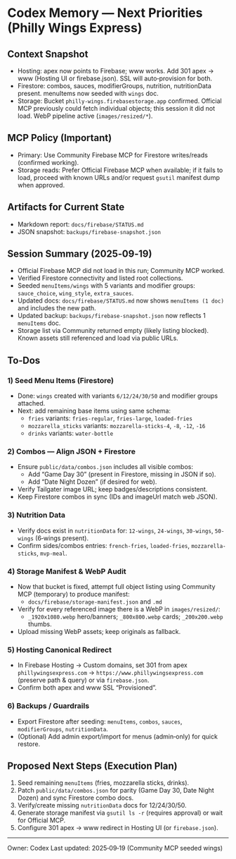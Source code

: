 # Codex Memory — Next Priorities (Philly Wings Express)

## Context Snapshot
- Hosting: apex now points to Firebase; www works. Add 301 apex → www (Hosting UI or firebase.json). SSL will auto‑provision for both.
- Firestore: combos, sauces, modifierGroups, nutrition, nutritionData present. menuItems now seeded with `wings` doc.
- Storage: Bucket `philly-wings.firebasestorage.app` confirmed. Official MCP previously could fetch individual objects; this session it did not load. WebP pipeline active (`images/resized/*`).

## MCP Policy (Important)
- Primary: Use Community Firebase MCP for Firestore writes/reads (confirmed working).
- Storage reads: Prefer Official Firebase MCP when available; if it fails to load, proceed with known URLs and/or request `gsutil` manifest dump when approved.

## Artifacts for Current State
- Markdown report: `docs/firebase/STATUS.md`
- JSON snapshot: `backups/firebase-snapshot.json`

## Session Summary (2025‑09‑19)
- Official Firebase MCP did not load in this run; Community MCP worked.
- Verified Firestore connectivity and listed root collections.
- Seeded `menuItems/wings` with 5 variants and modifier groups: `sauce_choice`, `wing_style`, `extra_sauces`.
- Updated docs: `docs/firebase/STATUS.md` now shows `menuItems (1 doc)` and includes the new path.
- Updated backup: `backups/firebase-snapshot.json` now reflects 1 `menuItems` doc.
- Storage list via Community returned empty (likely listing blocked). Known assets still referenced and load via public URLs.

## To‑Dos

### 1) Seed Menu Items (Firestore)
- Done: `wings` created with variants `6/12/24/30/50` and modifier groups attached.
- Next: add remaining base items using same schema:
  - `fries` variants: `fries-regular`, `fries-large`, `loaded-fries`
  - `mozzarella_sticks` variants: `mozzarella-sticks-4`, `-8`, `-12`, `-16`
  - `drinks` variants: `water-bottle`

### 2) Combos — Align JSON + Firestore
- Ensure `public/data/combos.json` includes all visible combos:
  - Add “Game Day 30” (present in Firestore, missing in JSON if so).
  - Add “Date Night Dozen” (if desired for web).
- Verify Tailgater image URL; keep badges/descriptions consistent.
- Keep Firestore combos in sync (IDs and imageUrl match web JSON).

### 3) Nutrition Data
- Verify docs exist in `nutritionData` for: `12-wings`, `24-wings`, `30-wings`, `50-wings` (6‑wings present).
- Confirm sides/combos entries: `french-fries`, `loaded-fries`, `mozzarella-sticks`, `mvp-meal`.

### 4) Storage Manifest & WebP Audit
- Now that bucket is fixed, attempt full object listing using Community MCP (temporary) to produce manifest:
  - `docs/firebase/storage-manifest.json` and `.md`
- Verify for every referenced image there is a WebP in `images/resized/`:
  - `_1920x1080.webp` hero/banners; `_800x800.webp` cards; `_200x200.webp` thumbs.
- Upload missing WebP assets; keep originals as fallback.

### 5) Hosting Canonical Redirect
- In Firebase Hosting → Custom domains, set 301 from apex `phillywingsexpress.com` → `https://www.phillywingsexpress.com` (preserve path & query) or via `firebase.json`.
- Confirm both apex and www SSL “Provisioned”.

### 6) Backups / Guardrails
- Export Firestore after seeding: `menuItems`, `combos`, `sauces`, `modifierGroups`, `nutritionData`.
- (Optional) Add admin export/import for menus (admin‑only) for quick restore.

## Proposed Next Steps (Execution Plan)
1) Seed remaining `menuItems` (fries, mozzarella sticks, drinks).
2) Patch `public/data/combos.json` for parity (Game Day 30, Date Night Dozen) and sync Firestore combo docs.
3) Verify/create missing `nutritionData` docs for 12/24/30/50.
4) Generate storage manifest via `gsutil ls -r` (requires approval) or wait for Official MCP.
5) Configure 301 apex → www redirect in Hosting UI (or `firebase.json`).

---
Owner: Codex
Last updated: 2025‑09‑19 (Community MCP seeded wings)
